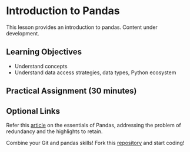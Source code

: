 # Introduction to Pandas

This lesson provides an introduction to pandas. Content under development.

## Learning Objectives

* Understand concepts
* Understand data access strategies, data types, Python ecosystem

## Practical Assignment (30 minutes)


## Optional Links

Refer this [article](https://medium.com/dunder-data/minimally-sufficient-pandas-a8e67f2a2428) on the essentials of Pandas, addressing the problem of redundancy and the highlights to retain.

Combine your Git and pandas skills! Fork this [repository](https://github.com/guipsamora/pandas_exercises) and start coding!